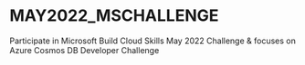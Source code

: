 # MAY2022_MSCHALLENGE
Participate in Microsoft Build Cloud Skills May 2022 Challenge &amp; focuses on Azure Cosmos DB Developer Challenge
